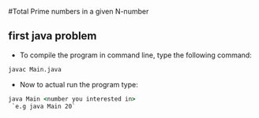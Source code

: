 #Total Prime numbers in a given N-number 
## first java problem 

* To compile the program in command line, type the following command: 
``` cmd
javac Main.java
```
* Now to actual run the program type:
``` cmd
java Main <number you interested in>
 `e.g java Main 20`
```
